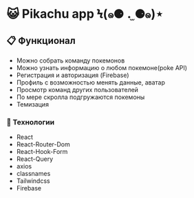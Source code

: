 # :smiley_cat: Pikachu app Ϟ(๑⚈ ․̫ ⚈๑)⋆

## :clipboard: Функционал

-   Можно собрать команду покемонов
-   Можно узнать информацию о любом покемоне(poke API)
-   Регистрация и авторизация (Firebase)
-   Профиль с возможностью менять данные, аватар
-   Просмотр команд других пользователей
-   По мере скролла подгружаются покемоны
-   Темизация

### :hammer: Технологии

-   React
-   React-Router-Dom
-   React-Hook-Form
-   React-Query
-   axios
-   classnames
-   Tailwindcss
-   Firebase
